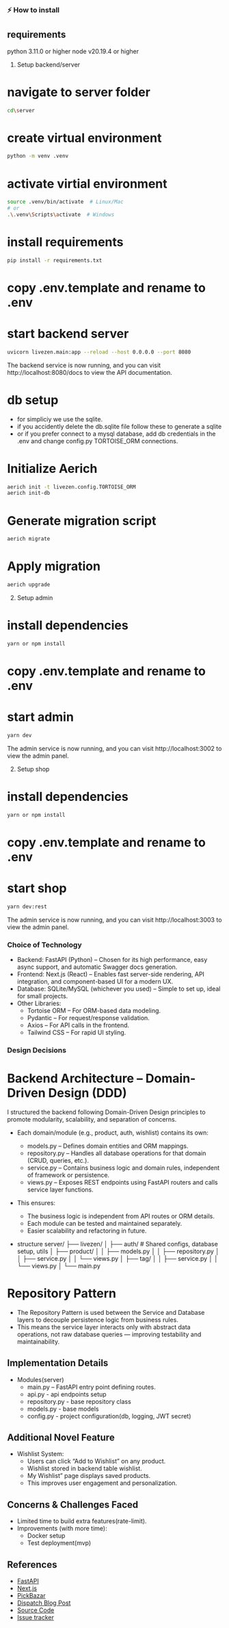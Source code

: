 ### ⚡️ How to install

## requirements
python 3.11.0 or higher
node v20.19.4 or higher

1. Setup backend/server
# navigate to server folder
```sh
cd\server
```

# create virtual environment
```sh
python -m venv .venv
```

# activate virtial environment
```sh
source .venv/bin/activate  # Linux/Mac
# or
.\.venv\Scripts\activate  # Windows
```

# install requirements
```sh
pip install -r requirements.txt
```

# copy .env.template and rename to .env

# start backend server
```sh
uvicorn livezen.main:app --reload --host 0.0.0.0 --port 8080
```
The backend service is now running, and you can visit http://localhost:8080/docs to view the API documentation.

# db setup
- for simpliciy we use the sqlite.
- if you accidently delete the db.sqlite file follow these to generate a sqlite
- or if you prefer connect to a mysql database, add db credentials in the .env and change config.py TORTOISE_ORM connections.

# Initialize Aerich
```sh
aerich init -t livezen.config.TORTOISE_ORM
aerich init-db
```

# Generate migration script
```sh
aerich migrate
```

# Apply migration
```sh
aerich upgrade
```



2. Setup admin
# install dependencies
```sh
yarn or npm install
```
# copy .env.template and rename to .env

# start admin
```sh
yarn dev
```
The admin service is now running, and you can visit http://localhost:3002 to view the admin panel.


2. Setup shop
# install dependencies
```sh
yarn or npm install
```
# copy .env.template and rename to .env

# start shop
```sh
yarn dev:rest
```
The admin service is now running, and you can visit http://localhost:3003 to view the admin panel.



### Choice of Technology
- Backend: FastAPI (Python) – Chosen for its high performance, easy async support, and automatic Swagger docs generation.
- Frontend: Next.js (React) – Enables fast server-side rendering, API integration, and component-based UI for a modern UX.
- Database: SQLite/MySQL (whichever you used) – Simple to set up, ideal for small projects.
- Other Libraries:
    - Tortoise ORM – For ORM-based data modeling.
    - Pydantic – For request/response validation.
    - Axios – For API calls in the frontend.
    - Tailwind CSS – For rapid UI styling.

### Design Decisions
# Backend Architecture – Domain-Driven Design (DDD)
I structured the backend following Domain-Driven Design principles to promote modularity, scalability, and separation of concerns.

- Each domain/module (e.g., product, auth, wishlist) contains its own:
    - models.py – Defines domain entities and ORM mappings.
    - repository.py – Handles all database operations for that domain (CRUD, queries, etc.).
    - service.py – Contains business logic and domain rules, independent of framework or persistence.
    - views.py – Exposes REST endpoints using FastAPI routers and calls service layer functions.

- This ensures:
    - The business logic is independent from API routes or ORM details.
    - Each module can be tested and maintained separately.
    - Easier scalability and refactoring in future.

- structure
    server/
    ├── livezen/
    │   ├── auth/                  # Shared configs, database setup, utils
    │   ├── product/
    │   │   ├── models.py
    │   │   ├── repository.py
    │   │   ├── service.py
    │   │   └── views.py
    │   ├── tag/
    │   │   ├── service.py
    │   │   └── views.py
    │   └── main.py

# Repository Pattern
- The Repository Pattern is used between the Service and Database layers to decouple persistence logic from business rules.
- This means the service layer interacts only with abstract data operations, not raw database queries — improving testability and maintainability.

## Implementation Details
- Modules(server)
    - main.py – FastAPI entry point defining routes.
    - api.py - api endpoints setup
    - repository.py - base repository class
    - models.py - base models
    - config.py - project configuration(db, logging, JWT secret)

## Additional Novel Feature
- Wishlist System:
    - Users can click “Add to Wishlist” on any product.
    - Wishlist stored in backend table wishlist.
    - My Wishlist” page displays saved products.
    - This improves user engagement and personalization.

## Concerns & Challenges Faced
- Limited time to build extra features(rate-limit).
- Improvements (with more time):
    - Docker setup
    - Test deployment(mvp)

## References
- [FastAPI](https://fastapi.tiangolo.com/)
- [Next.js](https://nextjs.org/docs)
- [PickBazar](https://redq.io/pickbazar)
- [Dispatch Blog Post](https://medium.com/@NetflixTechBlog/introducing-dispatch-da4b8a2a8072)
- [Source Code](https://github.com/netflix/dispatch)
- [Issue tracker](https://github.com/netflix/dispatch/issues)
